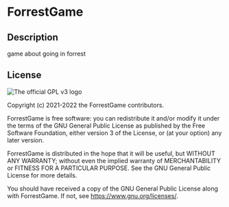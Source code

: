 # ForrestGame

## Description

game about going in forrest

## License

![The official GPL v3 logo](https://www.gnu.org/graphics/gplv3-127x51.png)

Copyright (c) 2021-2022 the ForrestGame contributors.

ForrestGame is free software: you can redistribute it and/or modify it under the terms of the GNU General Public License
as published by the Free Software Foundation, either version 3 of the License, or (at your option) any later version.

ForrestGame is distributed in the hope that it will be useful, but WITHOUT ANY WARRANTY; without even the implied
warranty of MERCHANTABILITY or FITNESS FOR A PARTICULAR PURPOSE. See the GNU General Public License for more details.

You should have received a copy of the GNU General Public License along with ForrestGame. If not,
see <https://www.gnu.org/licenses/>.
